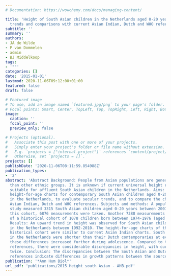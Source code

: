 ```yaml
---
# Documentation: https://wowchemy.com/docs/managing-content/

title: 'Height of South Asian children in the Netherlands aged 0-20 years: secular
  trends and comparisons with current Asian Indian, Dutch and WHO references.'
subtitle: ''
summary: ''
authors:
- JA de Wilde
- P van Dommelen
- admin
- BJ Middelkoop
tags:
- '""'
categories: []
date: '2015-01-01'
lastmod: 2020-11-06T09:12:00+01:00
featured: false
draft: false

# Featured image
# To use, add an image named `featured.jpg/png` to your page's folder.
# Focal points: Smart, Center, TopLeft, Top, TopRight, Left, Right, BottomLeft, Bottom, BottomRight.
image:
  caption: ''
  focal_point: ''
  preview_only: false

# Projects (optional).
#   Associate this post with one or more of your projects.
#   Simply enter your project's folder or file name without extension.
#   E.g. `projects = ["internal-project"]` references `content/project/deep-learning/index.md`.
#   Otherwise, set `projects = []`.
projects: []
publishDate: '2020-11-06T08:11:59.854988Z'
publication_types:
- '2'
abstract: 'Abstract Background: People from Asian populations are generally shorter
  than other ethnic groups. It is unknown if current universal height references are
  suitable for affluent South Asian children in the Netherlands. Aims: To develop
  height-for-age charts for contemporary South Asian children aged 0-20 years living
  in the Netherlands, to evaluate secular trends, and to compare the charts with current
  Asian Indian, Dutch and WHO references. Subjects and methods: A population-based
  study measured 3315 South Asian children aged 0-20 years between 2007-2010. Among
  this cohort, 6876 measurements were taken. Another 7388 measurements were taken
  of a historical cohort of 1078 children born between 1974-1976 (aged 0-18 years).
  Results: An upward trend in height was observed for South Asian children living
  in the Netherlands between 1992-2010. The height-for-age charts of the South Asian
  historical cohort were similar to current Asian Indian charts. South Asian children
  in the Netherlands were shorter than their Dutch contemporaries at every age; and
  these differences increased further during adolescence. Compared to the WHO height-for-age
  references, there were considerable discrepancies in height, with curves intersecting
  twice. Conclusion: The discrepancies between the South Asian and Dutch and WHO height-for-age
  references indicate differences in growth patterns between the source populations.'
publication: '*Ann Hum Biol*'
url_pdf: 'publications/2015 Height south Asian - AHB.pdf'
---
```

